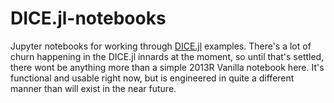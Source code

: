 # DICE.jl-notebooks
Jupyter notebooks for working through [DICE.jl](https://github.com/Libbum/DICE.jl) examples.
There's a lot of churn happening in the DICE.jl innards at the moment, so until that's settled, there wont be anything more than a simple 2013R Vanilla notebook here.
It's functional and usable right now, but is engineered in quite a different manner than will exist in the near future.
